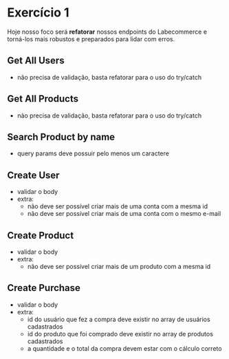 # Exercício 1
Hoje nosso foco será **refatorar** nossos endpoints do Labecommerce e torná-los mais robustos e preparados para lidar com erros.

## Get All Users
- não precisa de validação, basta refatorar para o uso do try/catch

## Get All Products
- não precisa de validação, basta refatorar para o uso do try/catch

## Search Product by name
- query params deve possuir pelo menos um caractere

## Create User
- validar o body
- extra:
    - não deve ser possível criar mais de uma conta com a mesma id
    - não deve ser possível criar mais de uma conta com o mesmo e-mail

## Create Product
- validar o body
- extra:
    - não deve ser possível criar mais de um produto com a mesma id

## Create Purchase
- validar o body
- extra:
    - id do usuário que fez a compra deve existir no array de usuários cadastrados
    - id do produto que foi comprado deve existir no array de produtos cadastrados
    - a quantidade e o total da compra devem estar com o cálculo correto
